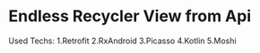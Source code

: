 # Endless Recycler View from Api
Used Techs: 1.Retrofit
            2.RxAndroid
            3.Picasso
            4.Kotlin
            5.Moshi
